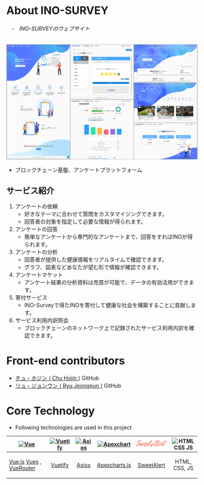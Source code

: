 

# About INO-SURVEY
###### 　-　INO-SURVEYのウェブサイト
<p align="center"><a href="https://vuejs.org" target="_blank" rel="noopener noreferrer"><img src="https://github.com/3WDJ-Team-07/inosurvey-frontend/blob/master/public/static/frontend.png?raw=true" alt="INO-SURVEY"></a></p>

- ブロックチェーン基盤、アンケートプラットフォーム
## サービス紹介
1. アンケートの依頼 
   * 好きなテーマに合わせて質問をカスタマイジングできます。
   * 回答者の対象を指定して必要な情報が得られます。
 2. アンケートの回答
    * 簡単なアンケートから専門的なアンケートまで、回答をすればINOが得られます。
 3. アンケートの分析
    * 回答者が提供した健康情報をリアルタイムで確認できます。 
    * グラフ、図表などあなたが望む形で情報が確認できます。
 4. アンケートマケット
    * アンケート結果の分析資料は売買が可能で、データの有効活用ができます。
 5. 寄付サービス
    * INO-Surveyで得たINOを寄付して健康な社会を構築することに貢献します。
 6. サービス利用内訳照会
    * ブロックチェーンのネットワーク上で記録されたサービス利用内訳を確認できます。

# Front-end contributors
- [チュ・ホジン ( Chu Hojin )](https://github.com/Hojin-Chu "Chu Hojin") GitHub
- [リュ・ジョンウン ( Ryu Jeongeun )](https://github.com/JeongeunRyu "Ryu Jeongeun") GitHub

# Core Technology
- Following technologies are used in this project

<a href="https://vuejs.org" target="_blank"><img width="90" src="https://vuejs.org/images/logo.png" alt="Vue"></a>|<a href="https://vuetifyjs.com" target="_blank"><img width="80" src="https://cdn.vuetifyjs.com/images/logos/logo.svg" alt="Vuetify"></a>| <a href="https://github.com/axios/axios" target="_blank"><img width="100" src="https://user-images.githubusercontent.com/8939680/57233884-20344080-6fe5-11e9-8df3-0df1282e1574.png" alt="Axios"></a>| <a href="https://apexcharts.com/" target="_blank"><img width="100" src="https://ph-files.imgix.net/2364bb25-f440-4363-add2-55d5b1475f50?auto=format" alt="Apexchart"></a>| <a href="https://sweetalert.js.org/"><img width="100" src="https://raw.githubusercontent.com/t4t5/sweetalert/e3c2085473a0eb5a6b022e43eb22e746380bb955/assets/logotype.png" alt="swal"></a>| <img width="100" src="https://img1.daumcdn.net/thumb/R1280x0/?scode=mtistory2&fname=http%3A%2F%2Fcfile8.uf.tistory.com%2Fimage%2F99F758365B6BE5C116FED5" alt="HTML CSS JS">
------- | ------- | -------| -------| -------| -------
[Vue.js](https://vuejs.org) [Vuex](https://vuex.vuejs.org/) , [VueRouter](https://router.vuejs.org/) | <p align="center">[Vuetify](https://vuetifyjs.com)</p> |  <p align="center">[Axios](https://github.com/axios/axios)</p>  |  <p align="center">[Apexcharts.js](https://apexcharts.com/)</p>  |  <p align="center">[SweetAlert](https://sweetalert.js.org/)</p>| <p align="center">HTML, CSS, JS</p>



